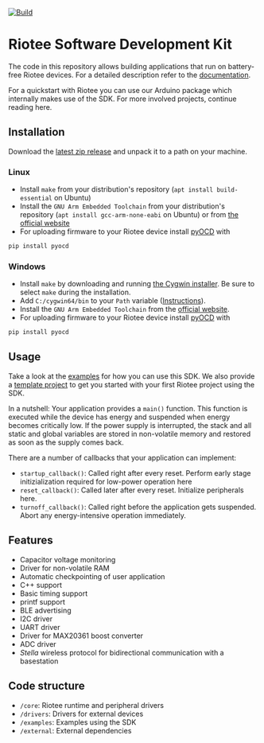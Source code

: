 [![Build](https://github.com/NessieCircuits/Riotee_Runtime/actions/workflows/build.yml/badge.svg)](https://github.com/NessieCircuits/Riotee_Runtime/actions/workflows/build.yml)

# Riotee Software Development Kit

The code in this repository allows building applications that run on battery-free Riotee devices.
For a detailed description refer to the [documentation](https://www.riotee.nessie-circuits.de/docs/software/riotee-runtime).

For a quickstart with Riotee you can use our Arduino package which internally makes use of the SDK. For more involved projects, continue reading here.

## Installation

Download the [latest zip release](https://github.com/NessieCircuits/Riotee_Runtime/releases/latest) and unpack it to a path on your machine.

### Linux

 - Install `make` from your distribution's repository (`apt install build-essential` on Ubuntu)
 - Install the `GNU Arm Embedded Toolchain` from your distribution's repository (`apt install gcc-arm-none-eabi` on Ubuntu) or from [the official website](https://developer.arm.com/tools-and-software/open-source-software/developer-tools/gnu-toolchain/gnu-rm/downloads)
 - For uploading firmware to your Riotee device install [pyOCD](https://pyocd.io/) with

```bash
pip install pyocd
```

### Windows
 - Install `make` by downloading and running [the Cygwin installer](https://cygwin.com/). Be sure to select `make` during the installation.
 - Add `C:/cygwin64/bin` to your `Path` variable ([Instructions](https://www.architectryan.com/2018/03/17/add-to-the-path-on-windows-10/)).
 - Install the `GNU Arm Embedded Toolchain` from the [official website](https://developer.arm.com/tools-and-software/open-source-software/developer-tools/gnu-toolchain/gnu-rm/downloads).
 - For uploading firmware to your Riotee device install [pyOCD](https://pyocd.io/) with

```bash
pip install pyocd
```
## Usage

Take a look at the [examples](./examples) for how you can use this SDK. We also provide a [template project](https://github.com/NessieCircuits/Riotee_AppTemplate) to get you started with your first Riotee project using the SDK.

In a nutshell: Your application provides a `main()` function. This function is executed while the device has energy and suspended when energy becomes critically low. If the power supply is interrupted, the stack and all static and global variables are stored in non-volatile memory and restored as soon as the supply comes back.

There are a number of callbacks that your application can implement:
 - `startup_callback()`: Called right after every reset. Perform early stage initizialization required for low-power operation here
 - `reset_callback()`: Called later after every reset. Initialize peripherals here.
 - `turnoff_callback()`: Called right before the application gets suspended. Abort any energy-intensive operation immediately.

## Features

 - Capacitor voltage monitoring
 - Driver for non-volatile RAM
 - Automatic checkpointing of user application
 - C++ support
 - Basic timing support
 - printf support
 - BLE advertising
 - I2C driver
 - UART driver
 - Driver for MAX20361 boost converter
 - ADC driver
 - *Stella* wireless protocol for bidirectional communication with a basestation

## Code structure

 - `/core`: Riotee runtime and peripheral drivers
 - `/drivers`: Drivers for external devices
 - `/examples`: Examples using the SDK
 - `/external`: External dependencies
